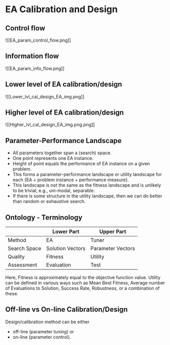# EA Calibration and Design

## Control flow
![[EA_param_control_flow.png]]

## Information flow
![[EA_param_info_flow.png]]


## Lower level of EA calibration/design
![[Lower_lvl_cal_design_EA_img.png]]
## Higher level of EA calibration/design
![[Higher_lvl_cal_design_EA_img.png.png]]

## Parameter-Performance Landscape
- All parameters together span a (search) space.
- One point represents one EA instance.
- Height of point equals the performance of EA instance on a given problem.
- This forms a parameter-performance landscape or utility landscape for each {EA + problem instance + performance measure}.
- This landscape is not the same as the fitness landscape and is unlikely to be trivial, e.g., uni-modal, separable.
- If there is some structure in the utility landscape, then we can do better than random or exhaustive search.

## Ontology - Terminology
|              | Lower Part       | Upper Part        |
| ------------ | ---------------- | ----------------- |
| Method       | EA               | Tuner             |
| Search Space | Solution Vectors | Parameter Vectors |
| Quality      | Fitness          | Utility           |
| Assessment   | Evaluation       | Test              |

Here, Fitness is approximately equal to the objective function value. Utility can be defined in various ways such as Mean Best Fitness, Average number of Evaluations to Solution, Success Rate, Robustness, or a combination of these.

## Off-line vs On-line Calibration/Design
Design/calibration method can be either 
- off-line (parameter tuning) or 
- on-line (parameter control).